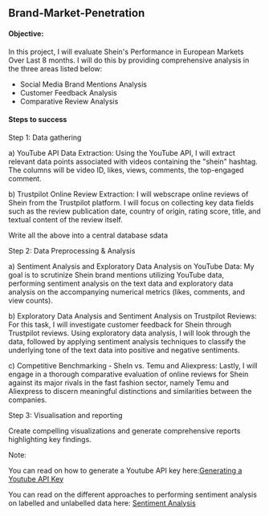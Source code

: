 ## Brand-Market-Penetration

#### Objective:

In this project, I will evaluate Shein's Performance in European Markets Over Last 8 months. I will do this by providing comprehensive analysis in the three areas listed below:

* Social Media Brand Mentions Analysis
* Customer Feedback Analysis
* Comparative Review Analysis

#### Steps to success

Step 1: Data gathering

a) YouTube API Data Extraction: Using the YouTube API, I will extract relevant data points associated with videos containing the "shein" hashtag. The columns will be video ID, likes, views, comments, the top-engaged comment.

b) Trustpilot Online Review Extraction: I will webscrape online reviews of Shein from the Trustpilot platform. I will focus on collecting key data fields such as the review publication date, country of origin, rating score, title, and textual content of the review itself.

Write all the above into a central database sdata


Step 2: Data Preprocessing & Analysis

a) Sentiment Analysis and Exploratory Data Analysis on YouTube Data: My goal is to scrutinize Shein brand mentions utilizing YouTube data, performing sentiment analysis on the text data and exploratory data analysis on the accompanying numerical metrics (likes, comments, and view counts).

b) Exploratory Data Analysis and Sentiment Analysis on Trustpilot Reviews: For this task, I will investigate customer feedback for Shein through Trustpilot reviews. Using exploratory data analysis, I will look through the data, followed by applying sentiment analysis techniques to classify the underlying tone of the text data into positive and negative sentiments.

c) Competitive Benchmarking - SheIn vs. Temu and Aliexpress: Lastly, I will engage in a thorough comparative evaluation of online reviews for Shein against its major rivals in the fast fashion sector, namely Temu and Aliexpress to discern meaningful distinctions and similarities between the companies.


Step 3: Visualisation and reporting

Create compelling visualizations and generate comprehensive reports highlighting key findings.



Note: 

You can read on how to generate a Youtube API key here:[Generating a Youtube API Key](https://medium.com/@chidimma-p-ogu/api-data-retrieval-generating-a-youtube-api-key-b8a84e0ee0a3)

You can read on the different approaches to performing sentiment analysis on labelled and unlabelled data here: [Sentiment Analysis](https://medium.com/@chidimma-p-ogu/sentiment-analysis-5b9e0deb819e)

